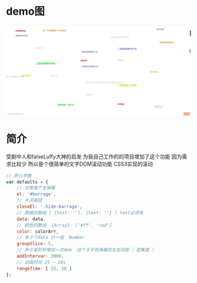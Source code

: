 # demo图
![Image](https://github.com/542154968/barrage/blob/master/showImgs/show.jpg)

# 简介
受剧中人和falseLuffy大神的启发 为我自己工作的的项目增加了这个功能 因为需求比较少 所以是个很简单的文字DOM滚动功能 CSS3实现的滚动

```JavaScript
// 默认参数
var defaults = {
    // 在哪里产生弹幕
    el: '#barrage',
    // 关闭按钮
    closeEl: '.hide-barrage',
    // 数据的数组 [ {text: ''}, {text: ''} ] text必须有
    data: data,
    // 颜色的数组  {Array}  ['#ff', 'red']
    color: colorArr,
    // 多少个data 分一组  Number
    groupSlice: 5,
    // 多少毫秒秒增加一次dom  这个关乎到弹幕的左右间距（ 密集度 ）
    addIntervar: 3000,
    // 动画时间 25 ~ 20s
    rangeTime: [ 25, 20 ]
};
```
